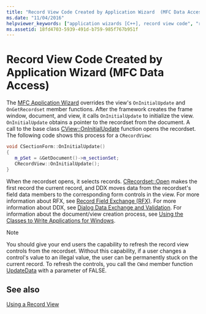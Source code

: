 ```yaml
---
title: "Record View Code Created by Application Wizard  (MFC Data Access)"
ms.date: "11/04/2016"
helpviewer_keywords: ["application wizards [C++], record view code", "record views, refreshing controls", "record views, application wizard code"]
ms.assetid: 18fd4703-5939-491d-b759-985f767b951f
---
```

# Record View Code Created by Application Wizard  (MFC Data Access)

The [MFC Application Wizard](../mfc/reference/database-support-mfc-application-wizard.md) overrides the view's `OnInitialUpdate` and `OnGetRecordset` member functions. After the framework creates the frame window, document, and view, it calls `OnInitialUpdate` to initialize the view. `OnInitialUpdate` obtains a pointer to the recordset from the document. A call to the base class [CView::OnInitialUpdate](../mfc/reference/cview-class.md#oninitialupdate) function opens the recordset. The following code shows this process for a `CRecordView`:

```cpp
void CSectionForm::OnInitialUpdate()
{
   m_pSet = &GetDocument()->m_sectionSet;
   CRecordView::OnInitialUpdate();
}
```

When the recordset opens, it selects records. [CRecordset::Open](../mfc/reference/crecordset-class.md#open) makes the first record the current record, and DDX moves data from the recordset's field data members to the corresponding form controls in the view. For more information about RFX, see [Record Field Exchange (RFX)](../data/odbc/record-field-exchange-rfx.md). For more information about DDX, see [Dialog Data Exchange and Validation](../mfc/dialog-data-exchange-and-validation.md). For information about the document/view creation process, see [Using the Classes to Write Applications for Windows](../mfc/using-the-classes-to-write-applications-for-windows.md).

> [!NOTE]
>  You should give your end users the capability to refresh the record view controls from the recordset. Without this capability, if a user changes a control's value to an illegal value, the user can be permanently stuck on the current record. To refresh the controls, you call the `CWnd` member function [UpdateData](../mfc/reference/cwnd-class.md#updatedata) with a parameter of FALSE.

## See also

[Using a Record View](../data/using-a-record-view-mfc-data-access.md)
